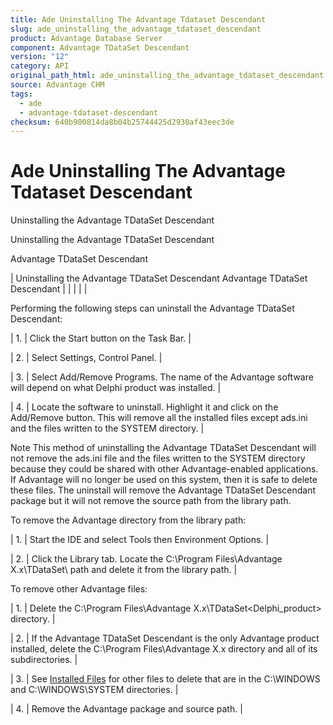 ```yaml
---
title: Ade Uninstalling The Advantage Tdataset Descendant
slug: ade_uninstalling_the_advantage_tdataset_descendant
product: Advantage Database Server
component: Advantage TDataSet Descendant
version: "12"
category: API
original_path_html: ade_uninstalling_the_advantage_tdataset_descendant.htm
source: Advantage CHM
tags:
  - ade
  - advantage-tdataset-descendant
checksum: 640b900814da8b04b25744425d2930af43eec3de
---
```


# Ade Uninstalling The Advantage Tdataset Descendant

Uninstalling the Advantage TDataSet Descendant

Uninstalling the Advantage TDataSet Descendant

Advantage TDataSet Descendant

| Uninstalling the Advantage TDataSet Descendant  Advantage TDataSet Descendant |  |  |  |  |

Performing the following steps can uninstall the Advantage TDataSet Descendant:

| 1. | Click the Start button on the Task Bar. |

| 2. | Select Settings, Control Panel. |

| 3. | Select Add/Remove Programs. The name of the Advantage software will depend on what Delphi product was installed. |

| 4. | Locate the software to uninstall. Highlight it and click on the Add/Remove button. This will remove all the installed files except ads.ini and the files written to the SYSTEM directory. |

Note This method of uninstalling the Advantage TDataSet Descendant will not remove the ads.ini file and the files written to the SYSTEM directory because they could be shared with other Advantage-enabled applications. If Advantage will no longer be used on this system, then it is safe to delete these files. The uninstall will remove the Advantage TDataSet Descendant package but it will not remove the source path from the library path.

To remove the Advantage directory from the library path:

| 1. | Start the IDE and select Tools then Environment Options. |

| 2. | Click the Library tab. Locate the C:\Program Files\Advantage X.x\TDataSet\ path and delete it from the library path. |

To remove other Advantage files:

| 1. | Delete the C:\Program Files\Advantage X.x\TDataSet\<Delphi\_product> directory. |

| 2. | If the Advantage TDataSet Descendant is the only Advantage product installed, delete the C:\Program Files\Advantage X.x directory and all of its subdirectories. |

| 3. | See [Installed Files](ade_installed_files_for_advantage_tdataset_descendant.md) for other files to delete that are in the C:\WINDOWS and C:\WINDOWS\SYSTEM directories. |

| 4. | Remove the Advantage package and source path. |

